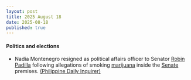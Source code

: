 ```yaml
---
layout: post
title: 2025 August 18
date: 2025-08-18
published: true
---
```



#### Politics and elections

* Nadia Montenegro resigned as political affairs officer to Senator [Robin Padilla](https://en.wikipedia.org/wiki/Robin_Padilla "Robin Padilla") following allegations of smoking [marijuana](https://en.wikipedia.org/wiki/Marijuana "Marijuana") inside the [Senate](https://en.wikipedia.org/wiki/Senate_of_the_Philippines "Senate of the Philippines") premises. [(Philippine Daily Inquirer)](https://newsinfo.inquirer.net/2097119/nadia-montenegro-resigns-from-sen-robin-padillas-office)
